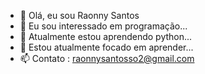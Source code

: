 - 👋 Olá, eu sou Raonny Santos
- 👀 Eu sou interessado em programação...
- 🐍 Atualmente estou aprendendo python...
- 💞️ Estou atualmente focado em aprender...
- 📫 Contato : raonnysantosso2@gmail.com
<!---
- Meu nome é Raonny e tenho 15 anos, atualmente estou estudando python e estrutura de dados.
Quero ser um Desenvolvedor Web Back-End, e desenvolver aplicativos para empresas...
--->
